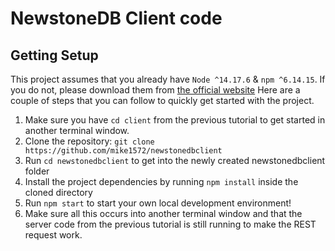 # NewstoneDB Client code

## Getting Setup
This project assumes that you already have `Node ^14.17.6` & `npm ^6.14.15`. If you do not, please download them from [the official website](https://nodejs.org/en/download/)
Here are a couple of steps that you can follow to quickly get started with the project.

1. Make sure you have `cd client` from the previous tutorial to get started in another terminal window.
2. Clone the repository: `git clone https://github.com/mike1572/newstonedbclient`
3. Run `cd newstonedbclient` to get into the newly created newstonedbclient folder 
4. Install the project dependencies by running `npm install` inside the cloned directory
5. Run `npm start` to start your own local development environment!
6. Make sure all this occurs into another terminal window and that the server code from the previous tutorial is still running to make the REST request work.

